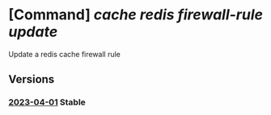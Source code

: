 # [Command] _cache redis firewall-rule update_

Update a redis cache firewall rule

## Versions

### [2023-04-01](/Resources/mgmt-plane/L3N1YnNjcmlwdGlvbnMve30vcmVzb3VyY2Vncm91cHMve30vcHJvdmlkZXJzL21pY3Jvc29mdC5jYWNoZS9yZWRpcy97fS9maXJld2FsbHJ1bGVzL3t9/2023-04-01.xml) **Stable**

<!-- mgmt-plane /subscriptions/{}/resourcegroups/{}/providers/microsoft.cache/redis/{}/firewallrules/{} 2023-04-01 -->
